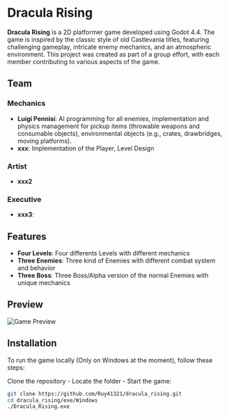 # Dracula Rising

**Dracula Rising** is a 2D platformer game developed using Godot 4.4. The game is inspired by the classic style of old Castlevania titles, featuring challenging gameplay, intricate enemy mechanics, and an atmospheric environment. This project was created as part of a group effort, with each member contributing to various aspects of the game.

## Team
### Mechanics
- **Luigi Pennisi**: AI programming for all enemies, implementation and physics management for pickup items (throwable weapons and consumable objects), environmental objects (e.g., crates, drawbridges, moving platforms).
- **xxx**: Implementation of the Player, Level Design
### Artist
- **xxx2**
### Executive
- **xxx3**:

## Features

- **Four Levels**: Four differents Levels with different mechanics
- **Three Enemies**: Three kind of Enemies with different combat system and behavior
- **Three Boss**: Three Boss/Alpha version of the normal Enemies with unique mechanics

## Preview

![Game Preview](extra/preview.gif)

## Installation

To run the game locally (Only on Windows at the moment), follow these steps:

Clone the repository - Locate the folder - Start the game:

   ```bash
   git clone https://github.com/Ruy41321/dracula_rising.git
   cd dracula_rising/exe/Windows
   ./Dracula_Rising.exe
